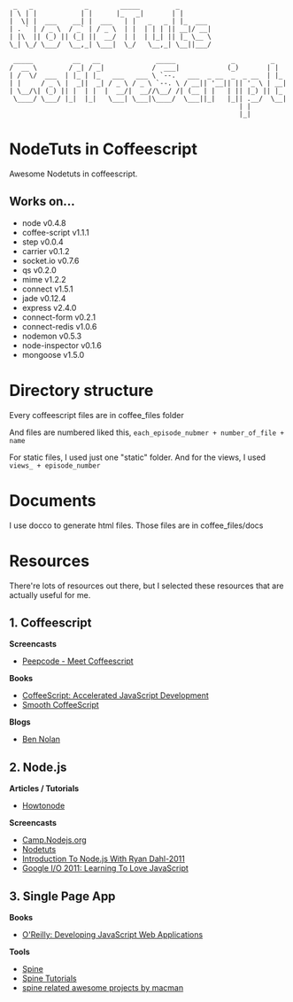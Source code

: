 ```
 _   _             _        _____         _        
| \ | |           | |      |_   _|       | |       
|  \| |  ___    __| |  ___   | |   _   _ | |_  ___ 
| . ` | / _ \  / _` | / _ \  | |  | | | || __|/ __|
| |\  || (_) || (_| ||  __/  | |  | |_| || |_ \__ \
\_| \_/ \___/  \__,_| \___|  \_/   \__,_| \__||___/

 _____          __   __              _____              _         _   
/  __ \        / _| / _|            /  ___|            (_)       | |  
| /  \/  ___  | |_ | |_   ___   ___ \ `--.   ___  _ __  _  _ __  | |_ 
| |     / _ \ |  _||  _| / _ \ / _ \ `--. \ / __|| '__|| || '_ \ | __|
| \__/\| (_) || |  | |  |  __/|  __//\__/ /| (__ | |   | || |_) || |_ 
 \____/ \___/ |_|  |_|   \___| \___|\____/  \___||_|   |_|| .__/  \__|
                                                          | |         
                                                          |_|
```
# NodeTuts in Coffeescript
Awesome Nodetuts in coffeescript.

## Works on...
* node           v0.4.8 
* coffee-script  v1.1.1
* step           v0.0.4
* carrier        v0.1.2
* socket.io      v0.7.6 
* qs             v0.2.0
* mime           v1.2.2
* connect        v1.5.1
* jade           v0.12.4
* express        v2.4.0
* connect-form   v0.2.1
* connect-redis  v1.0.6
* nodemon        v0.5.3
* node-inspector v0.1.6
* mongoose       v1.5.0   

# Directory structure
Every coffeescript files are in coffee_files folder

And files are numbered liked this,
`each_episode_nubmer + number_of_file + name`

For static files, I used just one "static" folder.
And for the views, I used `views_ + episode_number`
       

# Documents
I use docco to generate html files. 
Those files are in coffee_files/docs

# Resources
There're lots of resources out there, but I selected these resources that are actually useful for me.

## 1. Coffeescript 

**Screencasts** 

* [Peepcode - Meet Coffeescript](http://peepcode.com/products/coffeescript) 

**Books**     

* [CoffeeScript: Accelerated JavaScript Development](http://pragprog.com/book/tbcoffee/coffeescript)  
* [Smooth CoffeeScript](http://autotelicum.github.com/Smooth-CoffeeScript/)

**Blogs**   

* [Ben Nolan](http://bennolan.com/)

## 2. Node.js 

**Articles / Tutorials**      

* [Howtonode](http://howtonode.org)

**Screencasts**  

* [Camp.Nodejs.org](http://camp.nodejs.org/) 
* [Nodetuts](http://nodetuts.com)
* [Introduction To Node.js With Ryan Dahl-2011](http://ontwik.com/javascript/introduction-to-node-js-with-ryan-dahl/)
* [Google I/O 2011: Learning To Love JavaScript](http://ontwik.com/javascript/google-io-2011-learning-to-love-javascript/)

## 3. Single Page App 

**Books**          

* [O'Reilly: Developing JavaScript Web Applications](http://jswebapps.heroku.com/)

**Tools**   

* [Spine](http://maccman.github.com/spine/) 
* [Spine Tutorials](http://maccman.github.com/spine.tutorials/) 
* [spine related awesome projects by macman](https://github.com/maccman) 
